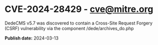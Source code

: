 # CVE-2024-28429 - cve@mitre.org

DedeCMS v5.7 was discovered to contain a Cross-Site Request Forgery (CSRF) vulnerability via the component /dede/archives_do.php

**Publish date:** 2024-03-13
